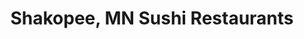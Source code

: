 ---
layout: city
title: Shakopee, MN Sushi Restaurants
permalink: /minnesota/shakopee/
stateAbbr: MN
stateName: Minnesota
cityName: Shakopee

---